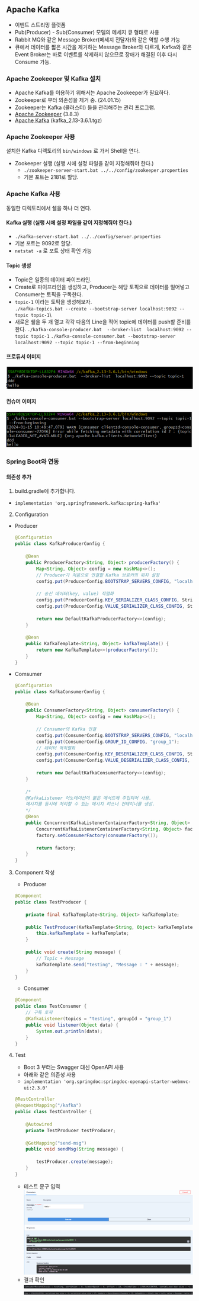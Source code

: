 ## Apache Kafka

- 이벤트 스트리밍 플랫폼
- Pub(Producer) - Sub(Consumer) 모델의 메세지 큐 형태로 사용
- Rabbit MQ와 같은 Message Broker(메세지 전달자)와 같은 역할 수행 가능
- 큐에서 데이터를 짧은 시간을 제거하는 Message Broker와 다르게, Kafka와 같은 Event Broker는 바로 이벤트를 삭제하지 않으므로 장애가 해결된 이후 다시 Consume 가능.

### Apache Zookeeper 및 Kafka 설치

- Apache Kafka를 이용하기 위해서는 Apache Zookeeper가 필요하다.
- Zookeeper로 부터 의존성을 제거 중. (24.01.15)
- Zookeeper는 Kafka (클러스터) 들을 관리해주는 관리 프로그램.
- [Apache Zookeeper](https://zookeeper.apache.org/releases.html) (3.8.3)
- [Apache Kafka](https://kafka.apache.org/downloads) (kafka_2.13-3.6.1.tgz)

### Apache Zookeeper 사용

설치한 Kafka 디렉토리의 `bin/windows` 로 가서 Shell을 연다.

- Zookeeper 실행 (실행 시에 설정 파일을 같이 지정해줘야 한다.)
  - `./zookeeper-server-start.bat ../../config/zookeeper.properties`
  - 기본 포트는 2181로 할당.

### Apache Kafka 사용

동일한 디렉토리에서 쉘을 하나 더 연다.

#### Kafka 실행 (실행 시에 설정 파일을 같이 지정해줘야 한다.)

- `./kafka-server-start.bat ../../config/server.properties`
- 기본 포트는 9092로 할당.
- `netstat -a` 로 포트 상태 확인 가능

#### Topic 생성

- Topic은 일종의 데이터 파이프라인.
- Create로 파이프라인을 생성하고, Producer는 해당 토픽으로 데이터를 밀어넣고 Consumer는 토픽을 구독한다.
- `topic-1` 이라는 토픽을 생성해보자.  
  `./kafka-topics.bat --create --bootstrap-server localhost:9092 --topic topic-1`\
- 새로운 쉘을 두 개 열고 각각 다음의 Line을 적어 topic에 데이터를 push할 준비를 한다.
  `./kafka-console-producer.bat  --broker-list  localhost:9092 --topic topic-1`
  `./kafka-console-consumer.bat --bootstrap-server localhost:9092 --topic topic-1 --from-beginning`

#### 프로듀서 이미지

![imgProducer](./assets/pro.PNG)

#### 컨슈머 이미지

![imgConsumer](./assets/cons.PNG)

### Spring Boot와 연동

#### 의존성 추가

1. build.gradle에 추가합니다.

- `implementation 'org.springframework.kafka:spring-kafka'`

2. Configuration

- Producer

  ```java
  @Configuration
  public class KafkaProducerConfig {

      @Bean
      public ProducerFactory<String, Object> producerFactory() {
          Map<String, Object> config = new HashMap<>();
          // Producer가 처음으로 연결할 Kafka 브로커의 위치 설정
          config.put(ProducerConfig.BOOTSTRAP_SERVERS_CONFIG, "localhost:9092");

          // 송신 데이터(key, value) 직렬화
          config.put(ProducerConfig.KEY_SERIALIZER_CLASS_CONFIG, StringSerializer.class);
          config.put(ProducerConfig.VALUE_SERIALIZER_CLASS_CONFIG, StringSerializer.class);

          return new DefaultKafkaProducerFactory<>(config);
      }

      @Bean
      public KafkaTemplate<String, Object> kafkaTemplate() {
          return new KafkaTemplate<>(producerFactory());
      }
  }
  ```

- Comsumer

  ```java
  @Configuration
  public class KafkaConsumerConfig {

      @Bean
      public ConsumerFactory<String, Object> consumerFactory() {
          Map<String, Object> config = new HashMap<>();

          // Consumer의 Kafka 연결
          config.put(ConsumerConfig.BOOTSTRAP_SERVERS_CONFIG, "localhost:9092");
          config.put(ConsumerConfig.GROUP_ID_CONFIG, "group_1");
          // 데이터 역직렬화
          config.put(ConsumerConfig.KEY_DESERIALIZER_CLASS_CONFIG, StringDeserializer.class);
          config.put(ConsumerConfig.VALUE_DESERIALIZER_CLASS_CONFIG, StringDeserializer.class);

          return new DefaultKafkaConsumerFactory<>(config);
      }

      /*
      @KafkaListener 어노테이션이 붙은 메서드에 주입되어 사용.
      메시지를 동시에 처리할 수 있는 메시지 리스너 컨테이너를 생성.
      */
      @Bean
      public ConcurrentKafkaListenerContainerFactory<String, Object> kafkaListenerContainerFactory() {
          ConcurrentKafkaListenerContainerFactory<String, Object> factory = new ConcurrentKafkaListenerContainerFactory<>();
          factory.setConsumerFactory(consumerFactory());

          return factory;
      }
  }
  ```

3. Component 작성

   - Producer

   ```java
   @Component
   public class TestProducer {

       private final KafkaTemplate<String, Object> kafkaTemplate;

       public TestProducer(KafkaTemplate<String, Object> kafkaTemplate) {
           this.kafkaTemplate = kafkaTemplate;
       }

       public void create(String message) {
           // Topic + Message
           kafkaTemplate.send("testing", "Message : " + message);
       }
   }
   ```

   - Consumer

   ```java
   @Component
   public class TestConsumer {
       // 구독 토픽
       @KafkaListener(topics = "testing", groupId = "group_1")
       public void listener(Object data) {
           System.out.println(data);
       }
   }
   ```

4. Test

   - Boot 3 부터는 Swagger 대신 OpenAPI 사용
   - 아래와 같은 의존성 사용
   - `implementation 'org.springdoc:springdoc-openapi-starter-webmvc-ui:2.3.0'`

   ```java
   @RestController
   @RequestMapping("/kafka")
   public class TestController {

       @Autowired
       private TestProducer testProducer;

       @GetMapping("send-msg")
       public void sendMsg(String message) {

           testProducer.create(message);
       }
   }
   ```

   - 테스트 문구 입력
     ![OpenAPI 테스트](./assets/resp.PNG)
   - 결과 확인
     ![response1](./assets/resp_3.PNG)
     ![response2](./assets/resp_2.PNG)
